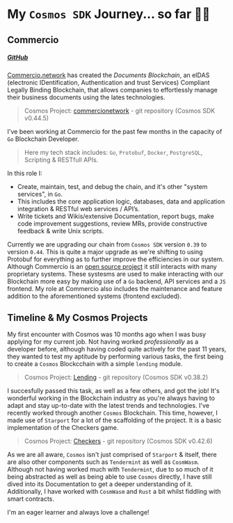 # My `Cosmos SDK` Journey... so far 👩‍💻

## Commercio

##### [GitHub](https://github.com/commercionetwork?type=source)

[Commercio.network](https://commercio.network/) has created the *Documents Blockchain*, an eIDAS (electronic IDentification, Authentication and trust Services) Compliant Legally Binding Blockchain, that allows companies to effortlessly manage their business documents using the lates technologies.

> Cosmos Project: [commercionetwork](https://github.com/commercionetwork/commercionetwork/tree/main-3.0)  - git repository (Cosmos SDK  v0.44.5)

I've been working at Commercio for the past few months in the capacity of `Go` Blockchain Developer. 

> Here my tech stack includes: `Go`, `Protobuf`, `Docker`, `PostgreSQL`, Scripting & RESTfull APIs. 

In this role I:
* Create, maintain, test, and debug the chain, and it's other "system services", in `Go`.
* This includes the core application logic, databases, data and application integration & RESTful web services / API’s.
* Write tickets and Wikis/extensive Documentation, report bugs, make code improvement suggestions, review MRs, provide constructive feedback & write Unix scripts.

Currently we are upgrading our chain from `Cosmos SDK` version `0.39` to version `0.44`. This is quite a major upgrade as we're shifting to using Protobuf for everything as to further improve the efficiencies in our system. Although Commercio is an [open source project](https://github.com/commercionetwork/commercionetwork/tree/main-3.0) it still interacts with many proprietary systems. These systesms are used to make interacting with our Blockchain more easy by making use of a `Go` backend, API services and a `JS` frontend. My role at Commercio also includes the maintenance and feature addition to the aforementioned systems (frontend excluded).

## Timeline & My Cosmos Projects

My first encounter with Cosmos was 10 months ago when I was busy applying for my current job. Not having worked *professionally* as a developer before, although having coded quite actively for the past 11 years, they wanted to test my aptitude by performing various tasks, the first being to create a `Cosmos` Blockcchain with a simple `lending` module.

> Cosmos Project: [Lending](https://github.com/BenWolfaardt/Lending) - git repository (Cosmos SDK  v0.38.2)

I succesfully passed this task, as well as a few others, and got the job! It's wonderful working in the Blockchain industry as you're always having to adapt and stay up-to-date with the latest trends and technologies. I've recently worked through another `Cosmos` Blockchain. This time, however, I made use of `Starport` for a lot of the scaffolding of the project. It is a basic implementation of the Checkers game.

> Cosmos Project: [Checkers](https://github.com/BenWolfaardt/Checkers) - git repository (Cosmos SDK  v0.42.6)

As we are all aware, `Cosmos` isn't just comprised of `Starport` & itself, there are also other components such as `Tendermint` as well as `CosmWasm`. Although not having worked much with `Tendermint`, due to so much of it being abstracted as well as being able to use `Cosmos` directly, I have still dived into its Documentation to get a deeper understanding of it. Additionally, I have worked with `CosmWasm` and `Rust` a bit whilst fiddling with smart contracts. 

I'm an eager learner and always love a challenge!
